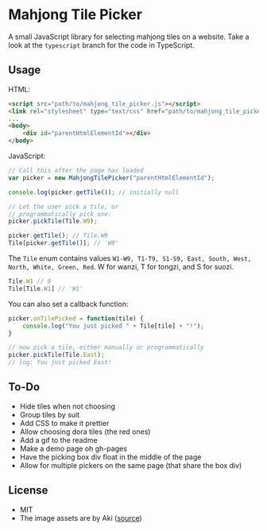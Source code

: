 # Mahjong Tile Picker
A small JavaScript library for selecting mahjong tiles on a website.
Take a look at the `typescript` branch for the code in TypeScript.

## Usage
HTML:
```html
<script src="path/to/mahjong_tile_picker.js"></script>
<link rel="stylesheet" type="text/css" href="path/to/mahjong_tile_picker.css">
...
<body>
    <div id="parentHtmlElementId"></div>
</body>
```

JavaScript:
```javascript
// Call this after the page has loaded
var picker = new MahjongTilePicker("parentHtmlElementId");

console.log(picker.getTile()); // initially null

// Let the user pick a tile, or
// programmatically pick one:
picker.pickTile(Tile.W9);

picker.getTile(); // Tile.W9
Tile[picker.getTile()]; // 'W9'
```

The `Tile` enum contains values `W1-W9, T1-T9, S1-S9, East, South, West, North, White, Green, Red`.
W for wanzi, T for tongzi, and S for suozi.
```javascript
Tile.W1 // 0
Tile[Tile.W1] // 'W1'
```

You can also set a callback function:
```javascript
picker.onTilePicked = function(tile) {
    console.log("You just picked " + Tile[tile] + "!");
}

// now pick a tile, either manually or programmatically
picker.pickTile(Tile.East);
// log: You just picked East!
```

## To-Do
* Hide tiles when not choosing
* Group tiles by suit
* Add CSS to make it prettier
* Allow choosing dora tiles (the red ones)
* Add a gif to the readme
* Make a demo page oh gh-pages
* Have the picking box div float in the middle of the page
* Allow for multiple pickers on the same page (that share the box div)

## License
* MIT
* The image assets are by Aki ([source](http://sozai.7gates.net/docs/mahjong01/))